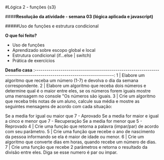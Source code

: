 #Lógica 2 - funções {s3}

####**Resolução da atividade - semana 03 (lógica aplicada e javascript)**

#####Uso de funções e estrutura condicional

**O que foi feito?**
- Uso de funções
- Aprendizado sobre escopo global e local
- Estrutura condicional (if...else | switch)
- Prática de exercícios

**Desafio casa**
:----------------------------------------------------------------------------------------------------------------------:
1 | Elabore um algoritmo que receba um número (1-7) e devolva o dia da semana correspondente.
2 | Elabore um algoritmo que receba dois números e determine qual é o maior entre eles, se os números forem iguais mostre uma mensagem no console "Os números são iguais.
3 | Crie um algoritmo que receba três notas de um aluno, calcule sua média e mostre as seguintes mensagens de acordo com cada situação:

   Se a media for igual ou maior que 7 - Aprovado
   Se a media for maior e igual a cinco e menor que 7 - Recuperação
   Se a media for menor que 5 - Reprovado
4 | Crie uma função que retorna a palavra (impar/par) de acordo com seu parâmetro.
5 | Crie uma função que recebe o ano de nascimento da pessoa informando se ela é maior de idade ou menor.
6 | Crie um algoritmo que converte dias em horas, quando recebe um número de dias.
7 | Crie uma função que recebe 2 parâmetros e retorna o resultado da divisão entre eles. Diga se esse numero é par ou ímpar.

